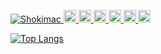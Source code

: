 <p align="left">
  <a href="https://github.com/Shokimac/Shokimac/">
    <img src="https://komarev.com/ghpvc/?username=Shokimac" alt="Shokimac" />
  </a>
  <a href="http://twitter.com/Shokimac">
    <img height="20" src="https://img.shields.io/twitter/follow/Shokimac?label=Twitter&logo=twitter&style=flat" />
  </a>
  <a href="https://github.com/Shokimac">
    <img height="20" src="https://img.shields.io/github/followers/Shokimac?label=follow&logo=github&style=flat" />
  </a>
  <a href="https://www.reddit.com/user/Shokimac">
    <img height="20" src="https://img.shields.io/reddit/user-karma/combined/Shokimac?label=Reddit&logo=reddit&style=flat" />
  </a>
  <a href="https://stackoverflow.com/users/5720201/Shokimac">
    <img height="20" src="https://img.shields.io/stackexchange/stackoverflow/r/5720201?label=StackOverflow&logo=stack-overflow&style=flat" />
  </a>
  <a href="http://qiita.com/Shokimac">
    <img height="20" src="https://qiita-badge.apiapi.app/s/Shokimac/posts.svg" />
  </a>
  <//qiita.com/Shokimac">
    <img height="20" src="https://qiita-badge.apiapi.app/s/Shokimac/contributions.svg" />
  </a>
</p>

[![Top Langs](https://github-readme-stats.vercel.app/api/top-langs/?username=anuraghazra)](https://github.com/anuraghazra/github-readme-stats)
